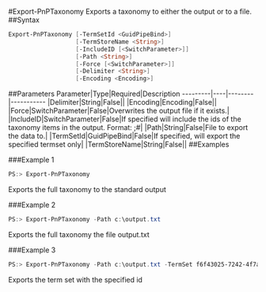 #Export-PnPTaxonomy
Exports a taxonomy to either the output or to a file.
##Syntax
```powershell
Export-PnPTaxonomy [-TermSetId <GuidPipeBind>]
                   [-TermStoreName <String>]
                   [-IncludeID [<SwitchParameter>]]
                   [-Path <String>]
                   [-Force [<SwitchParameter>]]
                   [-Delimiter <String>]
                   [-Encoding <Encoding>]
```


##Parameters
Parameter|Type|Required|Description
---------|----|--------|-----------
|Delimiter|String|False||
|Encoding|Encoding|False||
|Force|SwitchParameter|False|Overwrites the output file if it exists.|
|IncludeID|SwitchParameter|False|If specified will include the ids of the taxonomy items in the output. Format: <label>;#<guid>|
|Path|String|False|File to export the data to.|
|TermSetId|GuidPipeBind|False|If specified, will export the specified termset only|
|TermStoreName|String|False||
##Examples

###Example 1
```powershell
PS:> Export-PnPTaxonomy
```
Exports the full taxonomy to the standard output

###Example 2
```powershell
PS:> Export-PnPTaxonomy -Path c:\output.txt
```
Exports the full taxonomy the file output.txt

###Example 3
```powershell
PS:> Export-PnPTaxonomy -Path c:\output.txt -TermSet f6f43025-7242-4f7a-b739-41fa32847254 
```
Exports the term set with the specified id
